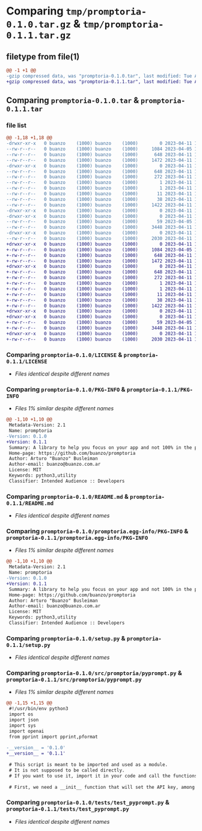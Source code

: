 # Comparing `tmp/promptoria-0.1.0.tar.gz` & `tmp/promptoria-0.1.1.tar.gz`

## filetype from file(1)

```diff
@@ -1 +1 @@
-gzip compressed data, was "promptoria-0.1.0.tar", last modified: Tue Apr 11 18:21:28 2023, max compression
+gzip compressed data, was "promptoria-0.1.1.tar", last modified: Tue Apr 11 18:27:14 2023, max compression
```

## Comparing `promptoria-0.1.0.tar` & `promptoria-0.1.1.tar`

### file list

```diff
@@ -1,18 +1,18 @@
-drwxr-xr-x   0 buanzo    (1000) buanzo    (1000)        0 2023-04-11 18:21:28.470739 promptoria-0.1.0/
--rw-r--r--   0 buanzo    (1000) buanzo    (1000)     1084 2023-04-05 13:35:13.000000 promptoria-0.1.0/LICENSE
--rw-r--r--   0 buanzo    (1000) buanzo    (1000)      648 2023-04-11 18:21:28.470739 promptoria-0.1.0/PKG-INFO
--rw-r--r--   0 buanzo    (1000) buanzo    (1000)     1472 2023-04-11 18:20:27.000000 promptoria-0.1.0/README.md
-drwxr-xr-x   0 buanzo    (1000) buanzo    (1000)        0 2023-04-11 18:21:28.470739 promptoria-0.1.0/promptoria.egg-info/
--rw-r--r--   0 buanzo    (1000) buanzo    (1000)      648 2023-04-11 18:21:28.000000 promptoria-0.1.0/promptoria.egg-info/PKG-INFO
--rw-r--r--   0 buanzo    (1000) buanzo    (1000)      272 2023-04-11 18:21:28.000000 promptoria-0.1.0/promptoria.egg-info/SOURCES.txt
--rw-r--r--   0 buanzo    (1000) buanzo    (1000)        1 2023-04-11 18:21:28.000000 promptoria-0.1.0/promptoria.egg-info/dependency_links.txt
--rw-r--r--   0 buanzo    (1000) buanzo    (1000)        1 2023-04-11 18:21:28.000000 promptoria-0.1.0/promptoria.egg-info/not-zip-safe
--rw-r--r--   0 buanzo    (1000) buanzo    (1000)       11 2023-04-11 18:21:28.000000 promptoria-0.1.0/promptoria.egg-info/top_level.txt
--rw-r--r--   0 buanzo    (1000) buanzo    (1000)       38 2023-04-11 18:21:28.470739 promptoria-0.1.0/setup.cfg
--rw-r--r--   0 buanzo    (1000) buanzo    (1000)     1422 2023-04-11 18:19:59.000000 promptoria-0.1.0/setup.py
-drwxr-xr-x   0 buanzo    (1000) buanzo    (1000)        0 2023-04-11 18:21:28.460739 promptoria-0.1.0/src/
-drwxr-xr-x   0 buanzo    (1000) buanzo    (1000)        0 2023-04-11 18:21:28.470739 promptoria-0.1.0/src/promptoria/
--rw-r--r--   0 buanzo    (1000) buanzo    (1000)       59 2023-04-05 15:28:04.000000 promptoria-0.1.0/src/promptoria/__init__.py
--rw-r--r--   0 buanzo    (1000) buanzo    (1000)     3448 2023-04-11 18:17:21.000000 promptoria-0.1.0/src/promptoria/pyprompt.py
-drwxr-xr-x   0 buanzo    (1000) buanzo    (1000)        0 2023-04-11 18:21:28.470739 promptoria-0.1.0/tests/
--rw-r--r--   0 buanzo    (1000) buanzo    (1000)     2030 2023-04-11 18:20:49.000000 promptoria-0.1.0/tests/test_pyprompt.py
+drwxr-xr-x   0 buanzo    (1000) buanzo    (1000)        0 2023-04-11 18:27:14.930739 promptoria-0.1.1/
+-rw-r--r--   0 buanzo    (1000) buanzo    (1000)     1084 2023-04-05 13:35:13.000000 promptoria-0.1.1/LICENSE
+-rw-r--r--   0 buanzo    (1000) buanzo    (1000)      648 2023-04-11 18:27:14.930739 promptoria-0.1.1/PKG-INFO
+-rw-r--r--   0 buanzo    (1000) buanzo    (1000)     1472 2023-04-11 18:20:27.000000 promptoria-0.1.1/README.md
+drwxr-xr-x   0 buanzo    (1000) buanzo    (1000)        0 2023-04-11 18:27:14.930739 promptoria-0.1.1/promptoria.egg-info/
+-rw-r--r--   0 buanzo    (1000) buanzo    (1000)      648 2023-04-11 18:27:14.000000 promptoria-0.1.1/promptoria.egg-info/PKG-INFO
+-rw-r--r--   0 buanzo    (1000) buanzo    (1000)      272 2023-04-11 18:27:14.000000 promptoria-0.1.1/promptoria.egg-info/SOURCES.txt
+-rw-r--r--   0 buanzo    (1000) buanzo    (1000)        1 2023-04-11 18:27:14.000000 promptoria-0.1.1/promptoria.egg-info/dependency_links.txt
+-rw-r--r--   0 buanzo    (1000) buanzo    (1000)        1 2023-04-11 18:21:28.000000 promptoria-0.1.1/promptoria.egg-info/not-zip-safe
+-rw-r--r--   0 buanzo    (1000) buanzo    (1000)       11 2023-04-11 18:27:14.000000 promptoria-0.1.1/promptoria.egg-info/top_level.txt
+-rw-r--r--   0 buanzo    (1000) buanzo    (1000)       38 2023-04-11 18:27:14.930739 promptoria-0.1.1/setup.cfg
+-rw-r--r--   0 buanzo    (1000) buanzo    (1000)     1422 2023-04-11 18:19:59.000000 promptoria-0.1.1/setup.py
+drwxr-xr-x   0 buanzo    (1000) buanzo    (1000)        0 2023-04-11 18:27:14.930739 promptoria-0.1.1/src/
+drwxr-xr-x   0 buanzo    (1000) buanzo    (1000)        0 2023-04-11 18:27:14.930739 promptoria-0.1.1/src/promptoria/
+-rw-r--r--   0 buanzo    (1000) buanzo    (1000)       59 2023-04-05 15:28:04.000000 promptoria-0.1.1/src/promptoria/__init__.py
+-rw-r--r--   0 buanzo    (1000) buanzo    (1000)     3448 2023-04-11 18:26:46.000000 promptoria-0.1.1/src/promptoria/pyprompt.py
+drwxr-xr-x   0 buanzo    (1000) buanzo    (1000)        0 2023-04-11 18:27:14.930739 promptoria-0.1.1/tests/
+-rw-r--r--   0 buanzo    (1000) buanzo    (1000)     2030 2023-04-11 18:20:49.000000 promptoria-0.1.1/tests/test_pyprompt.py
```

### Comparing `promptoria-0.1.0/LICENSE` & `promptoria-0.1.1/LICENSE`

 * *Files identical despite different names*

### Comparing `promptoria-0.1.0/PKG-INFO` & `promptoria-0.1.1/PKG-INFO`

 * *Files 1% similar despite different names*

```diff
@@ -1,10 +1,10 @@
 Metadata-Version: 2.1
 Name: promptoria
-Version: 0.1.0
+Version: 0.1.1
 Summary: A library to help you focus on your app and not 100% in the prompt. Works great with Jinja2.
 Home-page: https://github.com/buanzo/promptoria
 Author: Arturo "Buanzo" Busleiman
 Author-email: buanzo@buanzo.com.ar
 License: MIT
 Keywords: python3,utility
 Classifier: Intended Audience :: Developers
```

### Comparing `promptoria-0.1.0/README.md` & `promptoria-0.1.1/README.md`

 * *Files identical despite different names*

### Comparing `promptoria-0.1.0/promptoria.egg-info/PKG-INFO` & `promptoria-0.1.1/promptoria.egg-info/PKG-INFO`

 * *Files 1% similar despite different names*

```diff
@@ -1,10 +1,10 @@
 Metadata-Version: 2.1
 Name: promptoria
-Version: 0.1.0
+Version: 0.1.1
 Summary: A library to help you focus on your app and not 100% in the prompt. Works great with Jinja2.
 Home-page: https://github.com/buanzo/promptoria
 Author: Arturo "Buanzo" Busleiman
 Author-email: buanzo@buanzo.com.ar
 License: MIT
 Keywords: python3,utility
 Classifier: Intended Audience :: Developers
```

### Comparing `promptoria-0.1.0/setup.py` & `promptoria-0.1.1/setup.py`

 * *Files identical despite different names*

### Comparing `promptoria-0.1.0/src/promptoria/pyprompt.py` & `promptoria-0.1.1/src/promptoria/pyprompt.py`

 * *Files 1% similar despite different names*

```diff
@@ -1,15 +1,15 @@
 #!/usr/bin/env python3
 import os
 import json
 import sys
 import openai
 from pprint import pprint,pformat
 
-__version__ = '0.1.0'
+__version__ = '0.1.1'
 
 # This script is meant to be imported and used as a module.
 # It is not supposed to be called directly.
 # If you want to use it, import it in your code and call the functions you need.
 
 # First, we need a __init__ function that will set the API key, among other defaults.
```

### Comparing `promptoria-0.1.0/tests/test_pyprompt.py` & `promptoria-0.1.1/tests/test_pyprompt.py`

 * *Files identical despite different names*

